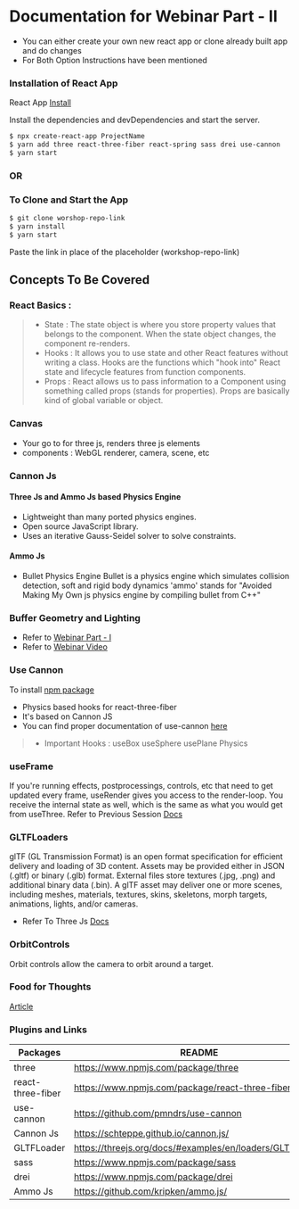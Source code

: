 # Documentation for Webinar Part - II

- You can either create your own new react app or clone already built app and do changes
- For Both Option Instructions have been mentioned

### Installation of React App

React App [Install](https://create-react-app.dev/docs/getting-started/)

Install the dependencies and devDependencies and start the server.

```sh
$ npx create-react-app ProjectName
$ yarn add three react-three-fiber react-spring sass drei use-cannon
$ yarn start
```
### OR

### To Clone and Start the App

```sh
$ git clone worshop-repo-link
$ yarn install
$ yarn start
```
Paste the link in place of the placeholder (workshop-repo-link)

## Concepts To Be Covered
### React Basics :
> - State : The state object is where you store property values that belongs to the component. When the state object changes, the component re-renders.
>- Hooks : It allows you to use state and other React features without writing a class. Hooks are the functions which "hook into" React state and lifecycle features from function components.
>- Props : React allows us to pass information to a Component using something called props (stands for properties). Props are basically kind of global variable or object. 

### Canvas

  - Your go to for three js, renders three js elements 
  - components : WebGL renderer, camera, scene, etc

### Cannon Js
#### Three Js and Ammo Js based Physics Engine
- Lightweight than many ported physics engines.
- Open source JavaScript library.
- Uses an iterative Gauss-Seidel solver to solve constraints.



#### Ammo Js
- Bullet Physics Engine
Bullet is a physics engine which simulates collision detection, soft and rigid body dynamics
 'ammo' stands for "Avoided Making My Own js physics engine by compiling bullet from C++"

### Buffer Geometry and Lighting 
- Refer to [Webinar Part - I](https://github.com/hackclubnmit/workshops/edit/master/011-Sep-20-2020/)
- Refer to [Webinar Video](https://www.youtube.com/watch?v=dVw6fJDxE2E&ab_channel=HackClubNMIT)

### Use Cannon 
To install [npm package](https://www.npmjs.com/package/use-cannon)
- Physics based hooks for react-three-fiber
- It's based on Cannon JS
- You can find proper documentation of use-cannon [here](https://github.com/pmndrs/use-cannon)

>- Important Hooks : 
> useBox
> useSphere
> usePlane
> Physics

### useFrame 
If you're running effects, postprocessings, controls, etc that need to get updated every frame, useRender gives you access to the render-loop. You receive the internal state as well, which is the same as what you would get from useThree.
Refer to Previous Session [Docs](https://github.com/hackclubnmit/workshops/edit/master/011-Sep-20-2020/)

### GLTFLoaders
glTF (GL Transmission Format) is an open format specification for efficient delivery and loading of 3D content. Assets may be provided either in JSON (.gltf) or binary (.glb) format. External files store textures (.jpg, .png) and additional binary data (.bin). A glTF asset may deliver one or more scenes, including meshes, materials, textures, skins, skeletons, morph targets, animations, lights, and/or cameras.
- Refer To Three Js [Docs](https://threejs.org/docs/#examples/en/loaders/GLTFLoader)

### OrbitControls
Orbit controls allow the camera to orbit around a target.

### Food for Thoughts
[Article](https://www.digitalocean.com/community/tutorials/react-react-with-threejs)


### Plugins and Links

| Packages | README |
| ------ | ------ |
| three | https://www.npmjs.com/package/three |
| react-three-fiber | https://www.npmjs.com/package/react-three-fiber |
| use-cannon | https://github.com/pmndrs/use-cannon |
|Cannon Js |https://schteppe.github.io/cannon.js/ |
|GLTFLoader|https://threejs.org/docs/#examples/en/loaders/GLTFLoader |
| sass | https://www.npmjs.com/package/sass |
| drei | https://www.npmjs.com/package/drei |
|Ammo Js|https://github.com/kripken/ammo.js/ |

